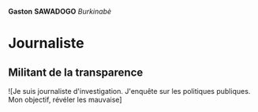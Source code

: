 **Gaston**
**SAWADOGO**
*Burkinabè*

# Journaliste
## Militant de la transparence

![Je suis journaliste d'investigation. J'enquête sur les politiques publiques. Mon objectif, révéler les mauvaise]
